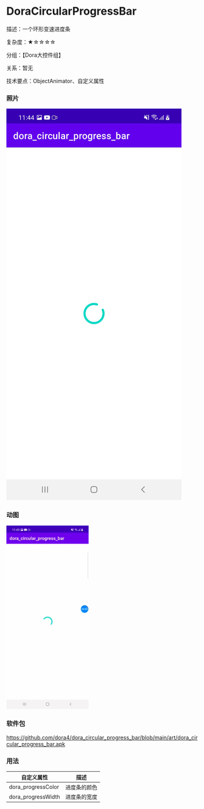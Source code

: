 # DoraCircularProgressBar

描述：一个环形变速进度条

复杂度：★☆☆☆☆

分组：【Dora大控件组】

关系：暂无

技术要点：ObjectAnimator、自定义属性

### 照片

![avatar](https://github.com/dora4/dora_circular_progress_bar/blob/main/art/dora_circular_progress_bar.jpg)

### 动图

![avatar](https://github.com/dora4/dora_circular_progress_bar/blob/main/art/dora_circular_progress_bar.gif)

### 软件包

https://github.com/dora4/dora_circular_progress_bar/blob/main/art/dora_circular_progress_bar.apk

### 用法

| 自定义属性         | 描述         |
| ------------------ | ------------ |
| dora_progressColor | 进度条的颜色 |
| dora_progressWidth | 进度条的宽度 |
